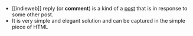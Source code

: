 - [[indieweb]] reply (or **comment**) is a kind of a [post](https://indieweb.org/post) that is in response to some other post.
- It is very simple and elegant solution and can be captured in the simple piece of HTML